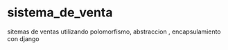 # sistema_de_venta
 sitemas de ventas utilizando polomorfismo, abstraccion , encapsulamiento  con django
